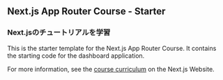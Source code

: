 ## Next.js App Router Course - Starter

### Next.jsのチュートリアルを学習

This is the starter template for the Next.js App Router Course. It contains the starting code for the dashboard application.

For more information, see the [course curriculum](https://nextjs.org/learn) on the Next.js Website.
